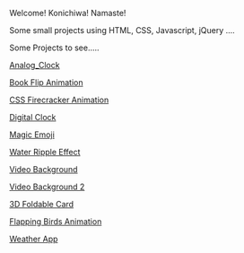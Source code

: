 Welcome! Konichiwa! Namaste!

Some small projects using HTML, CSS, Javascript, jQuery ....

Some Projects to see.....



[Analog_Clock](https://astrogeek77.github.io/Daily-Coding-Challenge-2021/Analog%20Clock/)

[Book Flip Animation](https://astrogeek77.github.io/Daily-Coding-Challenge-2021/Book%20Flip%20Animation/)

[CSS Firecracker Animation](https://astrogeek77.github.io/Daily-Coding-Challenge-2021/CSS%20Firecracker%20Animation/)

[Digital Clock](https://astrogeek77.github.io/Daily-Coding-Challenge-2021/Digital%20Clock/)

[Magic Emoji](https://astrogeek77.github.io/Daily-Coding-Challenge-2021/Magic%20Emoji/)

[Water Ripple Effect](https://astrogeek77.github.io/Daily-Coding-Challenge-2021/Water%20Ripple%20Effect/)

[Video Background](https://astrogeek77.github.io/Daily-Coding-Challenge-2021/video%20background/)

[Video Background 2](https://astrogeek77.github.io/Daily-Coding-Challenge-2021/video%20background%202/)

[3D Foldable Card](https://astrogeek77.github.io/Daily-Coding-Challenge-2021/3D%20Foldable%20Card/)

[Flapping Birds Animation](https://astrogeek77.github.io/Daily-Coding-Challenge-2021/Flapping%20Birds%20Animation/)

[Weather App](https://astrogeek77.github.io/Daily-Coding-Challenge-2021/weather%20app%202.0/)
